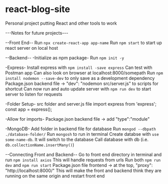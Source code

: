 # react-blog-site

Personal project putting React and other tools to work

---Notes for future projects---

--Front End--
Run `npx create-react-app app-name`
Run `npm start` to start up react server on local host

--Backend--
-Initialize as npm package-
Run `npm init -y`

-Express-
Install express with `npm install -save express`
Can test with Postman app
Can also look on browser at localhost:8000/somepath
Run `npm install nodemon --save-dev` to only save as a development dependency
Package.json backend file -> "dev": "nodemon src/server.js" to scripts for shortcut
Can now run and auto update server with `npm run dev` to start server to listen for requests

-Folder Setup-
src folder and server.js file
import express from 'express';
const app = express();

-Allow for imports-
Package.json backend file -> add "type":"module"

-MongoDB-
Add folder in backend file for database
Run `mongod --dbpath ./database-folder/`
Run `mongosh` to run in terminal
Create databse with `use some-name-db`. It will switch to the database
Call database with db (i.e. `db.collectionName.insertMany()`)

--Connecting Front and Backend--
Go to front end directory in terminal and run `npm install axios`
This will handle requests from urls
Run both `npm run dev` and `npm run start`
Package.json file frontend -> at the top, "proxy": "http://localhost:8000/"
This will make the front and backend think they are running on the same origin and restart front end
